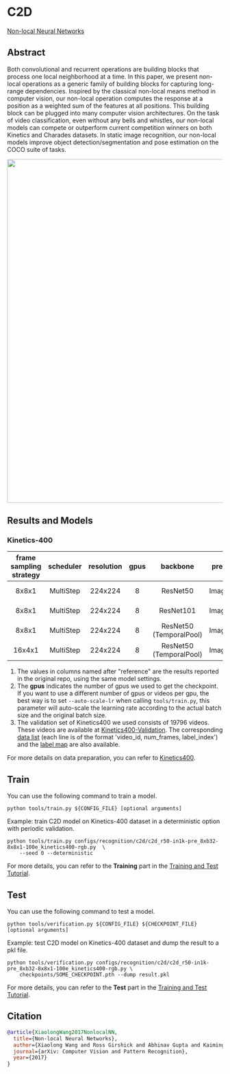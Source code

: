 # C2D

<!-- [ALGORITHM] -->

[Non-local Neural Networks](https://arxiv.org/abs/1711.07971)

## Abstract

<!-- [ABSTRACT] -->

Both convolutional and recurrent operations are building blocks that process one local neighborhood at a time. In this paper, we present non-local operations as a generic family of building blocks for capturing long-range dependencies. Inspired by the classical non-local means method in computer vision, our non-local operation computes the response at a position as a weighted sum of the features at all positions. This building block can be plugged into many computer vision architectures. On the task of video classification, even without any bells and whistles, our non-local models can compete or outperform current competition winners on both Kinetics and Charades datasets. In static image recognition, our non-local models improve object detection/segmentation and pose estimation on the COCO suite of tasks.

<!-- [IMAGE] -->

<div align=center>
<img src="https://user-images.githubusercontent.com/37479394/195281946-b70c76fd-d424-4371-95cf-09f51f20eda0.jpg" width="800"/>

</div>

## Results and Models

### Kinetics-400

| frame sampling strategy | scheduler | resolution | gpus |    backbone     | pretrain | top1 acc | top5 acc |    reference top1 acc     |    reference top5 acc     | testing protocol  | FLOPs | params |     config     |     ckpt     |     log     |
| :---------------------: | :-------: | :--------: | :--: | :-------------: | :------: | :------: | :------: | :-----------------------: | :-----------------------: | :---------------: | :---: | :----: | :------------: | :----------: | :---------: |
|          8x8x1          | MultiStep |  224x224   |  8   |  ResNet50<br>   | ImageNet |  73.44   |  91.00   | 67.2<br>[\[PySlowFast\]](https://github.com/facebookresearch/SlowFast/blob/main/MODEL_ZOO.md#kinetics-400-and-600) | 87.8<br>[\[PySlowFast\]](https://github.com/facebookresearch/SlowFast/blob/main/MODEL_ZOO.md#kinetics-400-and-600) | 10 clips x 3 crop |  33G  | 24.3M  | [config](/configs/recognition/c2d/c2d_r50-in1k-pre-nopool_8xb32-8x8x1-100e_kinetics400-rgb.py) | [ckpt](https://download.openmmlab.com/mmaction/v1.0/recognition/c2d/c2d_r50-in1k-pre-nopool_8xb32-8x8x1-100e_kinetics400-rgb/c2d_r50-in1k-pre-nopool_8xb32-8x8x1-100e_kinetics400-rgb_20221027-e0227b22.pth) | [log](https://download.openmmlab.com/mmaction/v1.0/recognition/c2d/c2d_r50-in1k-pre-nopool_8xb32-8x8x1-100e_kinetics400-rgb/c2d_r50-in1k-pre-nopool_8xb32-8x8x1-100e_kinetics400-rgb.log) |
|          8x8x1          | MultiStep |  224x224   |  8   |  ResNet101<br>  | ImageNet |  74.97   |  91.77   |             x             |             x             | 10 clips x 3 crop |  63G  | 43.3M  | [config](/configs/recognition/c2d/c2d_r101-in1k-pre-nopool_8xb32-8x8x1-100e_kinetics400-rgb.py) | [ckpt](https://download.openmmlab.com/mmaction/v1.0/recognition/c2d/c2d_r101-in1k-pre-nopool_8xb32-8x8x1-100e_kinetics400-rgb/c2d_r101-in1k-pre-nopool_8xb32-8x8x1-100e_kinetics400-rgb_20221027-557bd8bc.pth) | [log](https://download.openmmlab.com/mmaction/v1.0/recognition/c2d/c2d_r101-in1k-pre-nopool_8xb32-8x8x1-100e_kinetics400-rgb/c2d_r101-in1k-pre-nopool_8xb32-8x8x1-100e_kinetics400-rgb.log) |
|          8x8x1          | MultiStep |  224x224   |  8   | ResNet50<br>(TemporalPool) | ImageNet |  73.89   |  91.21   | 71.9<br>[\[Non-Local\]](https://github.com/facebookresearch/video-nonlocal-net#modifications-for-improving-speed) | 90.0<br>[\[Non-Local\]](https://github.com/facebookresearch/video-nonlocal-net#modifications-for-improving-speed) | 10 clips x 3 crop |  19G  | 24.3M  | [config](/configs/recognition/c2d/c2d_r50-in1k-pre_8xb32-8x8x1-100e_kinetics400-rgb.py) | [ckpt](https://download.openmmlab.com/mmaction/v1.0/recognition/c2d/c2d_r50-in1k-pre_8xb32-8x8x1-100e_kinetics400-rgb/c2d_r50-in1k-pre_8xb32-8x8x1-100e_kinetics400-rgb_20221027-3ca304fa.pth) | [log](https://download.openmmlab.com/mmaction/v1.0/recognition/c2d/c2d_r50-in1k-pre_8xb32-8x8x1-100e_kinetics400-rgb/c2d_r50-in1k-pre_8xb32-8x8x1-100e_kinetics400-rgb.log) |
|         16x4x1          | MultiStep |  224x224   |  8   | ResNet50<br>(TemporalPool) | ImageNet |  74.97   |  91.91   |             x             |             x             | 10 clips x 3 crop |  39G  | 24.3M  | [config](/configs/recognition/c2d/c2d_r50-in1k-pre_8xb32-16x4x1-100e_kinetics400-rgb.py) | [ckpt](https://download.openmmlab.com/mmaction/v1.0/recognition/c2d/c2d_r50-in1k-pre_8xb32-16x4x1-100e_kinetics400-rgb/c2d_r50-in1k-pre_8xb32-16x4x1-100e_kinetics400-rgb_20221027-5f382a43.pth) | [log](https://download.openmmlab.com/mmaction/v1.0/recognition/c2d/c2d_r50-in1k-pre_8xb32-16x4x1-100e_kinetics400-rgb/c2d_r50-in1k-pre_8xb32-16x4x1-100e_kinetics400-rgb.log) |

1. The values in columns named after "reference" are the results reported in the original repo, using the same model settings.
2. The **gpus** indicates the number of gpus we used to get the checkpoint. If you want to use a different number of gpus or videos per gpu, the best way is to set `--auto-scale-lr` when calling `tools/train.py`, this parameter will auto-scale the learning rate according to the actual batch size and the original batch size.
3. The validation set of Kinetics400 we used consists of 19796 videos. These videos are available at [Kinetics400-Validation](https://mycuhk-my.sharepoint.com/:u:/g/personal/1155136485_link_cuhk_edu_hk/EbXw2WX94J1Hunyt3MWNDJUBz-nHvQYhO9pvKqm6g39PMA?e=a9QldB). The corresponding [data list](https://download.openmmlab.com/mmaction/dataset/k400_val/kinetics_val_list.txt) (each line is of the format 'video_id, num_frames, label_index') and the [label map](https://download.openmmlab.com/mmaction/dataset/k400_val/kinetics_class2ind.txt) are also available.

For more details on data preparation, you can refer to [Kinetics400](/tools/data/kinetics/README.md).

## Train

You can use the following command to train a model.

```shell
python tools/train.py ${CONFIG_FILE} [optional arguments]
```

Example: train C2D model on Kinetics-400 dataset in a deterministic option with periodic validation.

```shell
python tools/train.py configs/recognition/c2d/c2d_r50-in1k-pre_8xb32-8x8x1-100e_kinetics400-rgb.py  \
    --seed 0 --deterministic
```

For more details, you can refer to the **Training** part in the [Training and Test Tutorial](/docs/en/user_guides/train_test.md).

## Test

You can use the following command to test a model.

```shell
python tools/verification.py ${CONFIG_FILE} ${CHECKPOINT_FILE} [optional arguments]
```

Example: test C2D model on Kinetics-400 dataset and dump the result to a pkl file.

```shell
python tools/verification.py configs/recognition/c2d/c2d_r50-in1k-pre_8xb32-8x8x1-100e_kinetics400-rgb.py \
    checkpoints/SOME_CHECKPOINT.pth --dump result.pkl
```

For more details, you can refer to the **Test** part in the [Training and Test Tutorial](/docs/en/user_guides/train_test.md).

## Citation

```BibTeX
@article{XiaolongWang2017NonlocalNN,
  title={Non-local Neural Networks},
  author={Xiaolong Wang and Ross Girshick and Abhinav Gupta and Kaiming He},
  journal={arXiv: Computer Vision and Pattern Recognition},
  year={2017}
}
```

